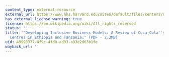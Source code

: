 ```yaml
---
content_type: external-resource
external_url: https://www.hks.harvard.edu/sites/default/files/centers/mrcbg/programs/cri/files/other_10_MDC_report.pdf
has_external_license_warning: true
license: https://en.wikipedia.org/wiki/All_rights_reserved
status: ''
title: '"Developing Inclusive Business Models: A Review of Coca-Cola''s Manual Distribution
  Centres in Ethiopia and Tanzania." (PDF - 2.3MB)'
uid: 49993377-4f9c-4fd8-ad93-a93e2d63b1fe
wayback_url: ''
---
```

